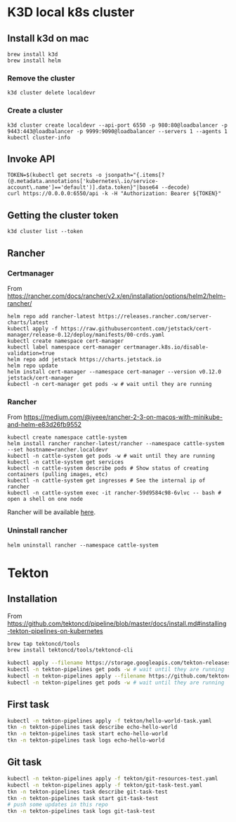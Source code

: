 # K3D local k8s cluster

## Install k3d on mac

```shell
brew install k3d
brew install helm
```

### Remove the cluster

```shell
k3d cluster delete localdevr
```

### Create a cluster

```shell
k3d cluster create localdevr --api-port 6550 -p 980:80@loadbalancer -p 9443:443@loadbalancer -p 9999:9090@loadbalancer --servers 1 --agents 1
kubectl cluster-info
```

## Invoke API

```shell
TOKEN=$(kubectl get secrets -o jsonpath="{.items[?(@.metadata.annotations['kubernetes\.io/service-account\.name']=='default')].data.token}"|base64 --decode)
curl https://0.0.0.0:6550/api -k -H "Authorization: Bearer ${TOKEN}"
```

## Getting the cluster token

```shell
k3d cluster list --token
```

## Rancher

### Certmanager

From https://rancher.com/docs/rancher/v2.x/en/installation/options/helm2/helm-rancher/

```shell
helm repo add rancher-latest https://releases.rancher.com/server-charts/latest
kubectl apply -f https://raw.githubusercontent.com/jetstack/cert-manager/release-0.12/deploy/manifests/00-crds.yaml
kubectl create namespace cert-manager
kubectl label namespace cert-manager certmanager.k8s.io/disable-validation=true
helm repo add jetstack https://charts.jetstack.io
helm repo update
helm install cert-manager --namespace cert-manager --version v0.12.0  jetstack/cert-manager
kubectl -n cert-manager get pods -w # wait until they are running
```

### Rancher

From https://medium.com/@jyeee/rancher-2-3-on-macos-with-minikube-and-helm-e83d26fb9552

```shell
kubectl create namespace cattle-system
helm install rancher rancher-latest/rancher --namespace cattle-system --set hostname=rancher.localdevr
kubectl -n cattle-system get pods -w # wait until they are running 
kubectl -n cattle-system get services
kubectl -n cattle-system describe pods # Show status of creating containers (pulling images, etc)
kubectl -n cattle-system get ingresses # See the internal ip of rancher
kubectl -n cattle-system exec -it rancher-59d9584c98-6vlvc -- bash # open a shell on one node
```

Rancher will be available [here](https://localhost:9443).

### Uninstall rancher

```shell
helm uninstall rancher --namespace cattle-system
```

# Tekton

## Installation

From https://github.com/tektoncd/pipeline/blob/master/docs/install.md#installing-tekton-pipelines-on-kubernetes

```bash
brew tap tektoncd/tools
brew install tektoncd/tools/tektoncd-cli
```

```bash
kubectl apply --filename https://storage.googleapis.com/tekton-releases/pipeline/latest/release.yaml
kubectl -n tekton-pipelines get pods -w # wait until they are running 
kubectl -n tekton-pipelines apply --filename https://github.com/tektoncd/dashboard/releases/download/v0.2.0/release.yaml
kubectl -n tekton-pipelines get pods -w # wait until they are running
```

## First task

```bash
kubectl -n tekton-pipelines apply -f tekton/hello-world-task.yaml
tkn -n tekton-pipelines task describe echo-hello-world
tkn -n tekton-pipelines task start echo-hello-world
tkn -n tekton-pipelines task logs echo-hello-world
```

## Git task

```bash
kubectl -n tekton-pipelines apply -f tekton/git-resources-test.yaml
kubectl -n tekton-pipelines apply -f tekton/git-task-test.yaml
tkn -n tekton-pipelines task describe git-task-test
tkn -n tekton-pipelines task start git-task-test
# push some updates in this repo
tkn -n tekton-pipelines task logs git-task-test
```